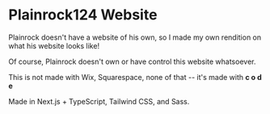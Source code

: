 # Plainrock124 Website

Plainrock doesn't have a website of his own, so I made my own rendition on
what his website looks like!

Of course, Plainrock doesn't own or have control this website whatsoever.

This is not made with Wix, Squarespace, none of that -- it's made with **c o d e**

Made in Next.js + TypeScript, Tailwind CSS, and Sass.
